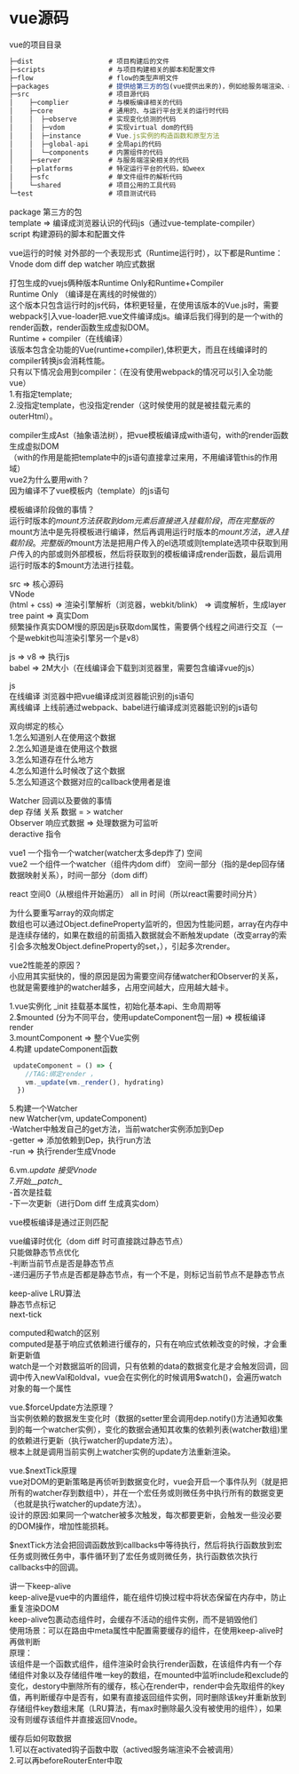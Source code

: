 # vue源码

vue的项目目录
```javascript
├─dist                   # 项目构建后的文件
├─scripts                # 与项目构建相关的脚本和配置文件
├─flow                   # flow的类型声明文件
├─packages               # 提供给第三方的包(vue提供出来的)，例如给服务端渲染、模板渲染（提供给vue-loader）等
├─src                    # 项目源代码
│    ├─complier          # 与模板编译相关的代码
│    ├─core              # 通用的、与运行平台无关的运行时代码
│    │  ├─observe        # 实现变化侦测的代码
│    │  ├─vdom           # 实现virtual dom的代码
│    │  ├─instance       # Vue.js实例的构造函数和原型方法
│    │  ├─global-api     # 全局api的代码
│    │  └─components     # 内置组件的代码
│    ├─server            # 与服务端渲染相关的代码
│    ├─platforms         # 特定运行平台的代码，如weex
│    ├─sfc               # 单文件组件的解析代码
│    └─shared            # 项目公用的工具代码
└─test                   # 项目测试代码
```
package  第三方的包<br />template   =>  编译成浏览器认识的代码js（通过vue-template-compiler）<br />script  构建源码的脚本和配置文件

vue运行的时候  对外部的一个表现形式（Runtime运行时），以下都是Runtime：<br />Vnode  dom  diff  dep  watcher  响应式数据

打包生成的vuejs俩种版本Runtime Only和Runtime+Compiler<br />Runtime Only （编译是在离线的时候做的）<br />这个版本只包含运行时的js代码，体积更轻量，在使用该版本的Vue.js时，需要webpack引入vue-loader把.vue文件编译成js。编译后我们得到的是一个with的render函数，render函数生成虚拟DOM。<br />Runtime + compiler（在线编译）<br />该版本包含全功能的Vue(runtime+compiler),体积更大，而且在线编译时的compiler转换js会消耗性能。<br />只有以下情况会用到compiler：（在没有使用webpack的情况可以引入全功能vue）<br />1.有指定template;<br />2.没指定template，也没指定render（这时候使用的就是被挂载元素的outerHtml）。

compiler生成Ast（抽象语法树），把vue模板编译成with语句，with的render函数生成虚拟DOM<br />（with的作用是能把template中的js语句直接拿过来用，不用编译管this的作用域）<br />vue2为什么要用with？<br />因为编译不了vue模板内（template）的js语句

模板编译阶段做的事情？<br />运行时版本的$mount方法获取到dom元素后直接进入挂载阶段，而在完整版的$mount方法中是先将模板进行编译，然后再调用运行时版本的$mount方法，进入挂载阶段。完整版的$mount方法是把用户传入的el选项或则template选项中获取到用户传入的内部或则外部模板，然后将获取到的模板编译成render函数，最后调用运行时版本的$mount方法进行挂载。


src => 核心源码<br />VNode<br />(html + css)  =>  渲染引擎解析（浏览器，webkit/blink） =>  调度解析，生成layer tree  paint  => 真实Dom<br />频繁操作真实DOM慢的原因是js获取dom属性，需要俩个线程之间进行交互（一个是webkit也叫渲染引擎另一个是v8）

js  =>  v8  => 执行js<br />babel => 2M大小（在线编译会下载到浏览器里，需要包含编译vue的js）

js<br />在线编译   浏览器中把vue编译成浏览器能识别的js语句<br />离线编译   上线前通过webpack、babel进行编译成浏览器能识别的js语句

双向绑定的核心<br />1.怎么知道别人在使用这个数据<br />2.怎么知道是谁在使用这个数据<br />3.怎么知道存在什么地方<br />4.怎么知道什么时候改了这个数据<br />5.怎么知道这个数据对应的callback使用者是谁

Watcher    回调以及要做的事情<br />dep  存储  关系  数据  = > watcher<br />Observer   响应式数据  =>  处理数据为可监听<br />deractive   指令


vue1   一个指令一个watcher(watcher太多dep炸了)     空间<br />vue2   一个组件一个watcher（组件内dom diff）  空间一部分（指的是dep回存储数据映射关系），时间一部分（dom diff）

react   空间0（从根组件开始遍历）   all in 时间（所以react需要时间分片）



为什么要重写array的双向绑定<br />数组也可以通过Object.defineProperty监听的，但因为性能问题，array在内存中是连续存储的，如果在数组的前面插入数据就会不断触发update（改变array的索引会多次触发Object.defineProperty的set，），引起多次render。

vue2性能差的原因？<br />小应用其实挺快的，慢的原因是因为需要空间存储watcher和Observer的关系，也就是需要维护的watcher越多，占用空间越大，应用越大越卡。




1.vue实例化  _init 挂载基本属性，初始化基本api、生命周期等<br />2.$mounted  (分为不同平台，使用updateComponent包一层)    =>  模板编译  render<br />3.mountComponent   =>  整个Vue实例<br />4.构建 updateComponent函数
```javascript
 updateComponent = () => {
    //TAG:绑定render ，
    vm._update(vm._render(), hydrating)
  })
```
5.构建一个Watcher<br />new Watcher(vm, updateComponent)<br />-Watcher中触发自己的get方法，当前watcher实例添加到Dep<br />-getter  =>  添加依赖到Dep，执行run方法<br />-run  =>  执行render生成Vnode

6.vm._update 接受Vnode<br />7.开始__patch__<br />-首次是挂载<br />-下一次更新（进行Dom diff 生成真实dom）


vue模板编译是通过正则匹配


vue编译时优化（dom diff 时可直接跳过静态节点）<br />只能做静态节点优化<br />-判断当前节点是否是静态节点<br />-递归遍历子节点是否都是静态节点，有一个不是，则标记当前节点不是静态节点

keep-alive LRU算法<br />静态节点标记<br />next-tick

computed和watch的区别<br />computed是基于响应式依赖进行缓存的，只有在响应式依赖改变的时候，才会重新更新值<br />watch是一个对数据监听的回调，只有依赖的data的数据变化是才会触发回调，回调中传入newVal和oldval，vue会在实例化的时候调用$watch()，会遍历watch对象的每一个属性

vue.$forceUpdate方法原理？<br />当实例依赖的数据发生变化时（数据的setter里会调用dep.notify()方法通知收集到的每一个watcher实例），变化的数据会通知其收集的依赖列表(watcher数组)里的依赖进行更新（执行watcher的update方法）。<br />根本上就是调用当前实例上watcher实例的update方法重新渲染。


vue.$nextTick原理<br />vue对DOM的更新策略是再侦听到数据变化时，vue会开启一个事件队列（就是把所有的watcher存到数组中），并在一个宏任务或则微任务中执行所有的数据变更（也就是执行watcher的update方法）。<br />设计的原因:如果同一个watcher被多次触发，每次都要更新，会触发一些没必要的DOM操作，增加性能损耗。

$nextTick方法会把回调函数放到callbacks中等待执行，然后将执行函数放到宏任务或则微任务中，事件循环到了宏任务或则微任务，执行函数依次执行callbacks中的回调。


讲一下keep-alive<br />keep-alive是vue中的内置组件，能在组件切换过程中将状态保留在内存中，防止重复渲染DOM<br />keep-alive包裹动态组件时，会缓存不活动的组件实例，而不是销毁他们<br />使用场景：可以在路由中meta属性中配置需要缓存的组件，在使用keep-alive时再做判断<br />原理：<br />该组件是一个函数式组件，组件渲染时会执行render函数，在该组件内有一个存储组件对象以及存储组件唯一key的数组，在mounted中监听include和exclude的变化，destory中删除所有的缓存，核心在render中，render中会先取组件的key值，再判断缓存中是否有，如果有直接返回组件实例，同时删除该key并重新放到存储组件key数组末尾（LRU算法，有max时删除最久没有被使用的组件），如果没有则缓存该组件并直接返回Vnode。

缓存后如何取数据<br />1.可以在activated钩子函数中取（actived服务端渲染不会被调用）<br />2.可以再beforeRouterEnter中取


